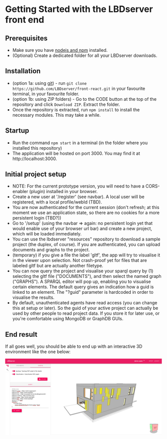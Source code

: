 # Getting Started with the LBDserver front end 

## Prerequisites
* Make sure you have [nodejs and npm](https://nodejs.org/en/download/) installed.
* (Optional) Create a dedicated folder for all your LBDserver downloads.

## Installation
* (option 1a: using [git](https://git-scm.com/download)) - run `git clone https://github.com/LBDserver/front-react.git` in your favourite terminal, in your favourite folder.
* (option 1b: using ZIP folders) - Go to the CODE button at the top of the repository and click `Download ZIP`. Extract the folder.
* Once the repository is extracted, run `npm install` to install the necessary modules. This may take a while. 

## Startup
* Run the command `npm start` in a terminal (in the folder where you installed this repository)
* The application will be hosted on port 3000. You may find it at http://localhost:3000.

## Initial project setup
* NOTE: For the current prototype version, you will need to have a CORS-enabler (plugin) installed in your browser.
* Create a new user at '/register' (see navbar). A local user will be registered, with a local profile/webId (TBD).
* You are now authenticated for the current session (don't refresh; at this moment we use an application state, so there are no cookies for a more persistent login (TBD?))
* Go to '/setup' (using the navbar => again: no persistent login yet that would enable use of your browser url bar) and create a new project, which will be loaded immediately.
* You can use the lbdserver "resources" repository to download a sample project (the duplex, of course). If you are authenticated, you can upload documents and graphs to the project. 
* (temporary) if you give a file the label 'gltf', the app will try to visualise it in the viewer upon selection. Not crash-proof yet for files that are labeled gltf but are actually another filetype.
* You can now query the project and visualise your sparql query by (1) selecting the gltf file ("DOCUMENTS"), and then select the named graph ("GRAPHS"). A SPARQL editor will pop up, enabling you to visualise certain elements. The default query gives an indication how a guid is linked to an element. The "?guid" parameter is hardcoded in order to visualise the results.
* By default, unauthenticated agents have read access (you can change this at setup or later). So the guid of your active project can actually be used by other people to read project data. If you store it for later use, or you're comfortable using MongoDB or GraphDB GUIs. 

## End result
If all goes well, you should be able to end up with an interactive 3D environment like the one below:

![screenshot](img/screenshot2.png "Screenshot of working interface for the TU Eindhoven Atlas building")

